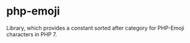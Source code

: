 # php-emoji
Library, which provides a constant sorted after category for PHP-Emoji characters in PHP 7.
